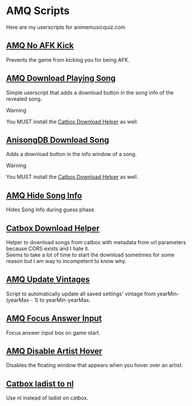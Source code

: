 # AMQ Scripts

Here are my userscripts for animemusicquiz.com

## [AMQ No AFK Kick](https://github.com/Hadarios/AMQ-Scripts/raw/master/amqNoAFKKick.user.js)
Prevents the game from kicking you for being AFK.  

## [AMQ Download Playing Song](https://github.com/Hadarios/AMQ-Scripts/raw/master/downloadPlayingSong.user.js)
Simple userscript that adds a download button in the song info of the revealed song.  
 
> [!WARNING]  
> You MUST install the [Catbox Download Helper](#catbox-download-helper) as well.

## [AnisongDB Download Song](https://github.com/Hadarios/AMQ-Scripts/raw/master/downloadSongAnisongdb.user.js)
Adds a download button in the info window of a song.  

> [!WARNING]  
> You MUST install the [Catbox Download Helper](#catbox-download-helper) as well.

## [AMQ Hide Song Info](https://github.com/Hadarios/AMQ-Scripts/raw/master/amqHideSongInfo.user.js)
Hides Song Info during guess phase.  

## [Catbox Download Helper](https://github.com/Hadarios/AMQ-Scripts/raw/master/catboxDownloadHelper.user.js)
Helper to download songs from catbox with metadata from url parameters because CORS exists and I hate it.  
Seems to take a lot of time to start the download sometimes for some reason but I am way to incompetent to know why.  

## [AMQ Update Vintages](https://github.com/Hadarios/AMQ-Scripts/raw/master/amqUpdateVintages.user.js)
Script to automatically update all saved settings' vintage from yearMin-(yearMax - 1) to yearMin-yearMax.  

## [AMQ Focus Answer Input](https://github.com/Hadarios/AMQ-Scripts/raw/master/amqFocusAnswerInput.user.js)
Focus answer input box on game start.  

## [AMQ Disable Artist Hover](https://github.com/Hadarios/AMQ-Scripts/raw/master/amqDisableArtistHover.user.js)
Disables the floating window that appears when you hover over an artist.

## [Catbox ladist to nl](https://github.com/Hadarios/AMQ-Scripts/raw/master/catboxladistnl.user.js)
Use nl instead of ladist on catbox.  
